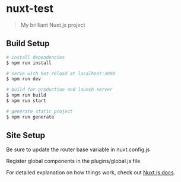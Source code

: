 # nuxt-test

> My brilliant Nuxt.js project

## Build Setup

``` bash
# install dependencies
$ npm run install

# serve with hot reload at localhost:3000
$ npm run dev

# build for production and launch server
$ npm run build
$ npm run start

# generate static project
$ npm run generate
```

## Site Setup

Be sure to update the router base variable in nuxt.config.js

Register global components in the plugins/global.js file

For detailed explanation on how things work, check out [Nuxt.js docs](https://nuxtjs.org).
